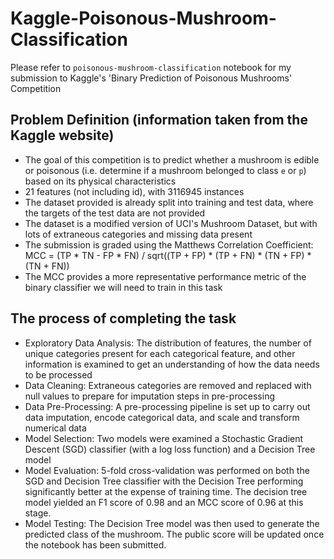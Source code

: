 # Kaggle-Poisonous-Mushroom-Classification
Please refer to `poisonous-mushroom-classification` notebook for my submission to Kaggle's 'Binary Prediction of Poisonous Mushrooms' Competition

## Problem Definition (information taken from the Kaggle website)
* The goal of this competition is to predict whether a mushroom is edible or poisonous (i.e. determine if a mushroom belonged to class `e` or `p`)  based on its physical characteristics
* 21 features (not including id), with 3116945 instances
* The dataset provided is already split into training and test data, where the targets of the test data are not provided
* The dataset is a modified version of UCI's Mushroom Dataset, but with lots of extraneous categories and missing data present
* The submission is graded using the Matthews Correlation Coefficient: MCC = (TP * TN - FP * FN) / sqrt((TP + FP) * (TP + FN) * (TN + FP) * (TN + FN))
* The MCC provides a more representative performance metric of the binary classifier we will need to train in this task

## The process of completing the task
* Exploratory Data Analysis: The distribution of features, the number of unique categories present for each categorical feature, and other information is examined to get an understanding of how the data needs to be processed
* Data Cleaning: Extraneous categories are removed and replaced with null values to prepare for imputation steps in pre-processing
* Data Pre-Processing: A pre-processing pipeline is set up to carry out data imputation, encode categorical data, and scale and transform numerical data
* Model Selection: Two models were examined a Stochastic Gradient Descent (SGD) classifier (with a log loss function) and a Decision Tree model
* Model Evaluation: 5-fold cross-validation was performed on both the SGD and Decision Tree classifier with the Decision Tree performing significantly better at the expense of training time. The decision tree model yielded an F1 score of 0.98 and an MCC score of 0.96 at this stage.
* Model Testing: The Decision Tree model was then used to generate the predicted class of the mushroom. The public score will be updated once the notebook has been submitted.
